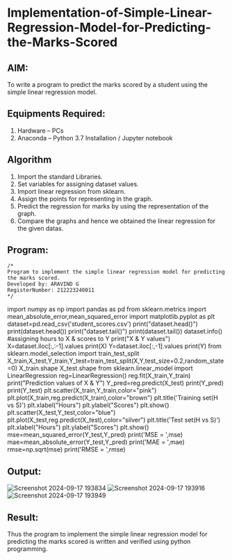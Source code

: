 # Implementation-of-Simple-Linear-Regression-Model-for-Predicting-the-Marks-Scored

## AIM:
To write a program to predict the marks scored by a student using the simple linear regression model.

## Equipments Required:
1. Hardware – PCs
2. Anaconda – Python 3.7 Installation / Jupyter notebook

## Algorithm
1. Import the standard Libraries.
2. Set variables for assigning dataset values.
3. Import linear regression from sklearn.
4. Assign the points for representing in the graph.
5. Predict the regression for marks by using the representation of the graph.
6. Compare the graphs and hence we obtained the linear regression for the given datas.
## Program:
```
/*
Program to implement the simple linear regression model for predicting the marks scored.
Developed by: ARAVIND G
RegisterNumber: 212223240011 
*/
```
import numpy as np
import pandas as pd
from sklearn.metrics import mean_absolute_error,mean_squared_error
import matplotlib.pyplot as plt
dataset=pd.read_csv('student_scores.csv')
print("dataset.head()")
print(dataset.head())
print("dataset.tail()")
print(dataset.tail())
dataset.info()
#assigning hours to X & scores to Y
print("X & Y values")
X=dataset.iloc[:,:-1].values
print(X)
Y=dataset.iloc[:,-1].values
print(Y)
from sklearn.model_selection import train_test_split
X_train,X_test,Y_train,Y_test=train_test_split(X,Y,test_size=0.2,random_state=0)
X_train.shape
X_test.shape
from sklearn.linear_model import LinearRegression
reg=LinearRegression()
reg.fit(X_train,Y_train)
print("Prediction values of X & Y")
Y_pred=reg.predict(X_test)
print(Y_pred)
print(Y_test)
plt.scatter(X_train,Y_train,color="pink")
plt.plot(X_train,reg.predict(X_train),color="brown")
plt.title('Training set(H vs S)')
plt.xlabel("Hours")
plt.ylabel("Scores")
plt.show()
plt.scatter(X_test,Y_test,color="blue")
plt.plot(X_test,reg.predict(X_test),color="silver")
plt.title('Test set(H vs S)')
plt.xlabel("Hours")
plt.ylabel("Scores")
plt.show()
mse=mean_squared_error(Y_test,Y_pred)
print('MSE = ',mse)
mae=mean_absolute_error(Y_test,Y_pred)
print('MAE = ',mae)
rmse=np.sqrt(mse)
print('RMSE = ',rmse)

## Output:

![Screenshot 2024-09-17 193834](https://github.com/user-attachments/assets/966863cb-dfc2-4538-8379-bf94a1e69274)
![Screenshot 2024-09-17 193916](https://github.com/user-attachments/assets/c7e3fc8e-bd20-4b98-9622-4dbf5e545fbd)
![Screenshot 2024-09-17 193949](https://github.com/user-attachments/assets/cacb3c04-a5fb-494b-880a-223cd1624e3a)


## Result:
Thus the program to implement the simple linear regression model for predicting the marks scored is written and verified using python programming.
